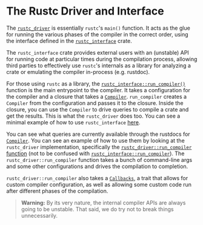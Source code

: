 # The Rustc Driver and Interface

The [`rustc_driver`] is essentially `rustc`'s `main()` function. It acts as
the glue for running the various phases of the compiler in the correct order,
using the interface defined in the [`rustc_interface`] crate.

The `rustc_interface` crate provides external users with an (unstable) API
for running code at particular times during the compilation process, allowing
third parties to effectively use `rustc`'s internals as a library for
analyzing a crate or emulating the compiler in-process (e.g. rustdoc).

For those using `rustc` as a library, the [`rustc_interface::run_compiler()`][i_rc]
function is the main entrypoint to the compiler. It takes a configuration for the compiler
and a closure that takes a [`Compiler`]. `run_compiler` creates a `Compiler` from the
configuration and passes it to the closure. Inside the closure, you can use the `Compiler`
to drive queries to compile a crate and get the results. This is what the `rustc_driver` does too.
You can see a minimal example of how to use `rustc_interface` [here][example].

You can see what queries are currently available through the rustdocs for [`Compiler`].
You can see an example of how to use them by looking at the `rustc_driver` implementation,
specifically the [`rustc_driver::run_compiler` function][rd_rc] (not to be confused with
[`rustc_interface::run_compiler`][i_rc]). The `rustc_driver::run_compiler` function
takes a bunch of command-line args and some other configurations and
drives the compilation to completion.

`rustc_driver::run_compiler` also takes a [`Callbacks`][cb],
a trait that allows for custom compiler configuration,
as well as allowing some custom code run after different phases of the compilation.

> **Warning:** By its very nature, the internal compiler APIs are always going
> to be unstable. That said, we do try not to break things unnecessarily.


[cb]: https://doc.rust-lang.org/nightly/nightly-rustc/rustc_driver/trait.Callbacks.html
[rd_rc]: https://doc.rust-lang.org/nightly/nightly-rustc/rustc_driver/fn.run_compiler.html
[i_rc]: https://doc.rust-lang.org/nightly/nightly-rustc/rustc_interface/interface/fn.run_compiler.html
[example]: https://github.com/rust-lang/rustc-dev-guide/blob/master/examples/rustc-driver-example.rs
[`rustc_interface`]: https://doc.rust-lang.org/nightly/nightly-rustc/rustc_interface/index.html
[`rustc_driver`]: https://doc.rust-lang.org/nightly/nightly-rustc/rustc_driver/
[`Compiler`]: https://doc.rust-lang.org/nightly/nightly-rustc/rustc_interface/interface/struct.Compiler.html
[`Session`]: https://doc.rust-lang.org/nightly/nightly-rustc/rustc_session/struct.Session.html
[`TyCtxt`]: https://doc.rust-lang.org/nightly/nightly-rustc/rustc_middle/ty/struct.TyCtxt.html
[`SourceMap`]: https://doc.rust-lang.org/nightly/nightly-rustc/rustc_span/source_map/struct.SourceMap.html
[stupid-stats]: https://github.com/nrc/stupid-stats
[Appendix A]: appendix/stupid-stats.html
